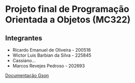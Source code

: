 # Projeto final de Programação Orientada a Objetos (MC322)
## Integrantes
- Ricardo Emanuel de Oliveira - 200518
- Wictor Luis Barbian da Silva - 225845
- Cassiano...
- Marcos Revejes Pedroso - 202693

[Documentação Gson](https://github.com/google/gson/blob/main/UserGuide.md)
